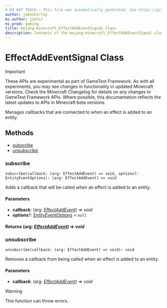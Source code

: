 ```yaml
---
# DO NOT TOUCH — This file was automatically generated. See https://github.com/Mojang/MinecraftScriptingApiDocsGenerator to modify descriptions, examples, etc.
author: jakeshirley
ms.author: jashir
ms.prod: gaming
title: mojang-minecraft.EffectAddEventSignal Class
description: Contents of the mojang-minecraft.EffectAddEventSignal class.
---
```

# EffectAddEventSignal Class
>[!IMPORTANT]
>These APIs are experimental as part of GameTest Framework. As with all experiments, you may see changes in functionality in updated Minecraft versions. Check the Minecraft Changelog for details on any changes to GameTest Framework APIs. Where possible, this documentation reflects the latest updates to APIs in Minecraft beta versions.

Manages callbacks that are connected to when an effect is added to an entity.


## Methods
- [subscribe](#subscribe)
- [unsubscribe](#unsubscribe)
  
### **subscribe**
`
subscribe(callback: (arg: EffectAddEvent) => void, options?: EntityEventOptions): (arg: EffectAddEvent) => void
`

Adds a callback that will be called when an effect is added to an entity.
#### **Parameters**
- **callback**: (arg: [*EffectAddEvent*](EffectAddEvent.md)) => *void*
- **options**?: [*EntityEventOptions*](EntityEventOptions.md) = `null`

#### **Returns** (arg: [*EffectAddEvent*](EffectAddEvent.md)) => *void*


### **unsubscribe**
`
unsubscribe(callback: (arg: EffectAddEvent) => void): void
`

Removes a callback from being called when an effect is added to an entity.
#### **Parameters**
- **callback**: (arg: [*EffectAddEvent*](EffectAddEvent.md)) => *void*


> [!WARNING]
> This function can throw errors.


